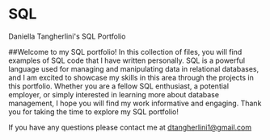 # SQL
Daniella Tangherlini's SQL Portfolio

##Welcome to my SQL portfolio! In this collection of files, you will find examples of SQL code that I have written personally. SQL is a powerful language used for managing and manipulating data in relational databases, and I am excited to showcase my skills in this area through the projects in this portfolio. Whether you are a fellow SQL enthusiast, a potential employer, or simply interested in learning more about database management, I hope you will find my work informative and engaging. Thank you for taking the time to explore my SQL portfolio! 

If you have any questions please contact me at dtangherlini1@gmail.com
 
